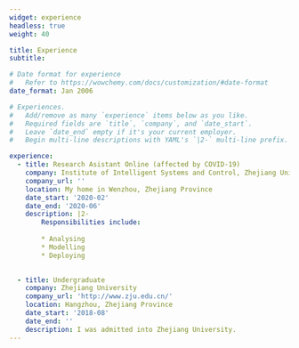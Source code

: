 ```yaml
---
widget: experience
headless: true
weight: 40

title: Experience
subtitle:

# Date format for experience
#   Refer to https://wowchemy.com/docs/customization/#date-format
date_format: Jan 2006

# Experiences.
#   Add/remove as many `experience` items below as you like.
#   Required fields are `title`, `company`, and `date_start`.
#   Leave `date_end` empty if it's your current employer.
#   Begin multi-line descriptions with YAML's `|2-` multi-line prefix.

experience:
  - title: Research Asistant Online (affected by COVID-19)
    company: Institute of Intelligent Systems and Control, Zhejiang University
    company_url: ''
    location: My home in Wenzhou, Zhejiang Province
    date_start: '2020-02'
    date_end: '2020-06'
    description: |2-
        Responsibilities include:
        
        * Analysing
        * Modelling
        * Deploying
        

  - title: Undergraduate
    company: Zhejiang University
    company_url: 'http://www.zju.edu.cn/'
    location: Hangzhou, Zhejiang Province
    date_start: '2018-08'
    date_end: ''
    description: I was admitted into Zhejiang University.
---
```

